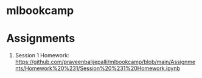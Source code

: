 # mlbookcamp

# Assignments
1. Session 1 Homework: https://github.com/praveenbalijepalli/mlbookcamp/blob/main/Assignments/Homework%20%231/Session%20%231%20Homework.ipynb

